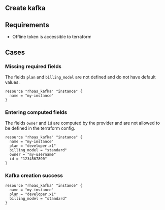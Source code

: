 ## Create kafka 
## Requirements
 - Offline token is accessible to terraform 

## Cases

### Missing required fields
The fields `plan` and `billing_model` are not defined and do not have default values.
```
resource "rhoas_kafka" "instance" {
  name = "my-instance"
}
```

### Entering computed fields 
The fields `owner` and `id` are computed by the provider and are not allowed to be defined in the terraform config.
```
resource "rhoas_kafka" "instance" {
  name = "my-instance"
  plan = "developer.x1"
  billing_model = "standard"
  owner = "my-username"
  id = "1234567890"
}
```

### Kafka creation success
```
resource "rhoas_kafka" "instance" {
  name = "my-instance"
  plan = "developer.x1"
  billing_model = "standard"
}
```